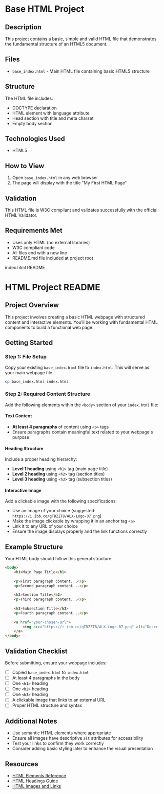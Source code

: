 # Base HTML Project

## Description

This project contains a basic, simple and valid HTML file that demonstrates the fundamental structure of an HTML5 document.

## Files

- `base_index.html` - Main HTML file containing basic HTML5 structure

## Structure

The HTML file includes:

- DOCTYPE declaration
- HTML element with language attribute
- Head section with title and meta charset
- Empty body section

## Technologies Used

- HTML5

## How to View

1. Open `base_index.html` in any web browser
2. The page will display with the title "My First HTML Page"

## Validation

This HTML file is W3C compliant and validates successfully with the official HTML Validator.

## Requirements Met

- Uses only HTML (no external libraries)
- W3C compliant code
- All files end with a new line
- README.md file included at project root



index.html README
# HTML Project README

## Project Overview

This project involves creating a basic HTML webpage with structured content and interactive elements. You'll be working with fundamental HTML components to build a functional web page.

## Getting Started

### Step 1: File Setup
Copy your existing `base_index.html` file to `index.html`. This will serve as your main webpage file.

```bash
cp base_index.html index.html
```

### Step 2: Required Content Structure

Add the following elements within the `<body>` section of your `index.html` file:

#### Text Content
- **At least 4 paragraphs** of content using `<p>` tags
- Ensure paragraphs contain meaningful text related to your webpage's purpose

#### Heading Structure
Include a proper heading hierarchy:
- **Level 1 heading** using `<h1>` tag (main page title)
- **Level 2 heading** using `<h2>` tag (section titles)
- **Level 3 heading** using `<h3>` tag (subsection titles)

#### Interactive Image
Add a clickable image with the following specifications:
- Use an image of your choice (suggested: `https://i.ibb.co/gTDZZT8/ALX-Logo-07.png`)
- Make the image clickable by wrapping it in an anchor tag `<a>`
- Link it to any URL of your choice
- Ensure the image displays properly and the link functions correctly

## Example Structure

Your HTML body should follow this general structure:

```html
<body>
    <h1>Main Page Title</h1>
    
    <p>First paragraph content...</p>
    <p>Second paragraph content...</p>
    
    <h2>Section Title</h2>
    <p>Third paragraph content...</p>
    
    <h3>Subsection Title</h3>
    <p>Fourth paragraph content...</p>
    
    <a href="your-chosen-url">
        <img src="https://i.ibb.co/gTDZZT8/ALX-Logo-07.png" alt="Description">
    </a>
</body>
```

## Validation Checklist

Before submitting, ensure your webpage includes:
- [ ] Copied `base_index.html` to `index.html`
- [ ] At least 4 paragraphs in the body
- [ ] One `<h1>` heading
- [ ] One `<h2>` heading  
- [ ] One `<h3>` heading
- [ ] A clickable image that links to an external URL
- [ ] Proper HTML structure and syntax

## Additional Notes

- Use semantic HTML elements where appropriate
- Ensure all images have descriptive `alt` attributes for accessibility
- Test your links to confirm they work correctly
- Consider adding basic styling later to enhance the visual presentation

## Resources

- [HTML Elements Reference](https://developer.mozilla.org/en-US/docs/Web/HTML/Element)
- [HTML Headings Guide](https://developer.mozilla.org/en-US/docs/Web/HTML/Element/Heading_Elements)
- [HTML Images and Links](https://developer.mozilla.org/en-US/docs/Learn/HTML/Multimedia_and_embedding)

